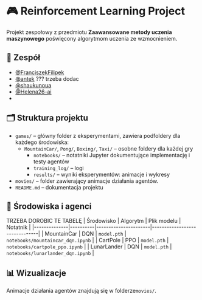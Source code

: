 # 🎮 Reinforcement Learning Project

Projekt zespołowy z przedmiotu **Zaawansowane metody uczenia maszynowego** poświęcony algorytmom uczenia ze wzmocnieniem.

## 👥 Zespół
- [@FranciszekFilipek](https://github.com/FranciszekFilipek)
- [@antek]() ??? trzeba dodac
- [@shaukunoua](https://github.com/shaukunoua)
- [@Helena26-ai](https://github.com/Helena26-ai)
- 
## 🗂 Struktura projektu

- `games/` – główny folder z eksperymentami, zawiera podfoldery dla każdego środowiska:
  - `MountainCar/`, `Pong/`, `Boxing/`, `Taxi/` – osobne foldery dla każdej gry
    - `notebooks/` – notatniki Jupyter dokumentujące implementację i testy agentów
    - `training_log/` – logi
    - `results/` – wyniki eksperymentów: animacje i wykresy
- `movies/` – folder zawierający animacje działania agentów.
- `README.md` – dokumentacja projektu

## 🧪 Środowiska i agenci
TRZEBA DOROBIC TE TABELĘ
| Środowisko   | Algorytm | Plik modelu         | Notatnik                      |
|--------------|----------|----------------------|-------------------------------|
| MountainCar  | DQN      | `model.pth`          | `notebooks/mountaincar_dqn.ipynb` |
| CartPole     | PPO      | `model.pth`          | `notebooks/cartpole_ppo.ipynb`    |
| LunarLander  | DQN      | `model.pth`          | `notebooks/lunarlander_dqn.ipynb` |

## 📊 Wizualizacje

Animacje działania agentów znajdują się w folderze`movies/`.
